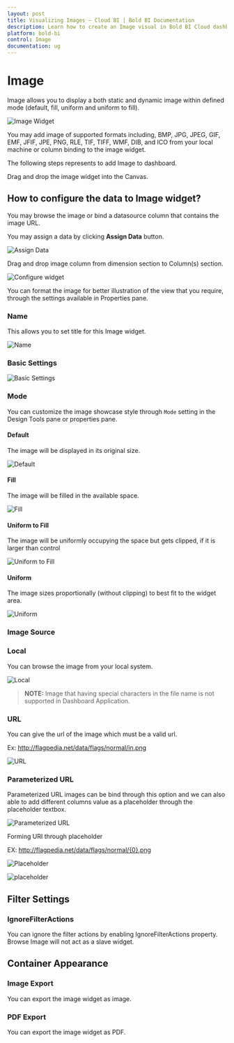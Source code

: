 ```yaml
---
layout: post
title: Visualizing Images – Cloud BI | Bold BI Documentation
description: Learn how to create an Image visual in Bold BI Cloud dashboard, configure data field and other settings.
platform: bold-bi
control: Image
documentation: ug
---
```


# Image

Image allows you to display a both static and dynamic image within defined mode (default, fill, uniform and uniform to fill). 

![Image Widget](/static/assets/cloud/visualizing-data/visualization-widgets/images/image/image-widget.png)

You may add image of supported formats including, BMP, JPG, JPEG, GIF, EMF, JFIF, JPE, PNG, RLE, TIF, TIFF, WMF, DIB, and ICO from your local machine or column binding to the image widget.

The following steps represents to add Image to dashboard.

Drag and drop the image widget into the Canvas.

## How to configure the data to Image widget?

You may browse the image or bind a datasource column that contains the image URL. 

You may assign a data by clicking **Assign Data** button. 

![Assign Data](/static/assets/cloud/visualizing-data/visualization-widgets/images/image/assign-data.png)

 Drag and drop image column from dimension section to Column(s) section.

![Configure widget](/static/assets/cloud/visualizing-data/visualization-widgets/images/image/configure-widget.png)

You can format the image for better illustration of the view that you require, through the settings available in Properties pane.

### Name

This allows you to set title for this Image widget.

![Name](/static/assets/cloud/visualizing-data/visualization-widgets/images/image/title.png)

### Basic Settings

![Basic Settings](/static/assets/cloud/visualizing-data/visualization-widgets/images/image/basic-settings.png)

### Mode

You can customize the image showcase style through `Mode` setting in the Design Tools pane or properties pane.

#### Default

The image will be displayed in its original size.

![Default](/static/assets/cloud/visualizing-data/visualization-widgets/images/image/image-widget.png)

#### Fill

The image will be filled in the available space.

![Fill](/static/assets/cloud/visualizing-data/visualization-widgets/images/image/fill.png)

#### Uniform to Fill

The image will be uniformly occupying the space but gets clipped, if it is larger than control

![Uniform to Fill](/static/assets/cloud/visualizing-data/visualization-widgets/images/image/uniform-to-fill.png)

#### Uniform 

The image sizes proportionally (without clipping) to best fit to the widget area.

![Uniform](/static/assets/cloud/visualizing-data/visualization-widgets/images/image/uniform.png)

### Image Source

### Local

 You can browse the image from your local system.

![Local](/static/assets/cloud/visualizing-data/visualization-widgets/images/image/local-image.png)

> **NOTE:** Image that having special characters in the file name is not supported in Dashboard Application.

### URL

You can give the url of the image which must be a valid url.

Ex: http://flagpedia.net/data/flags/normal/in.png

![URL](/static/assets/cloud/visualizing-data/visualization-widgets/images/image/url-image.png)

### Parameterized URL

Parameterized URL images can be bind through this option and we can also able to add different columns value as a placeholder through the placeholder textbox.

![Parameterized URL](/static/assets/cloud/visualizing-data/visualization-widgets/images/image/parameterized-url.png)

Forming URI through placeholder

EX: http://flagpedia.net/data/flags/normal/{0}.png

![Placeholder](/static/assets/cloud/visualizing-data/visualization-widgets/images/image/bind-to-check-placeholder.png)

![placeholder](/static/assets/cloud/visualizing-data/visualization-widgets/images/image/placeholder.png)

## Filter Settings

### IgnoreFilterActions

You can ignore the filter actions by enabling IgnoreFilterActions property. Browse Image will not act as a slave widget.

## Container Appearance

### Image Export

You can export the image widget as image.

### PDF Export

You can export the image widget as PDF.
